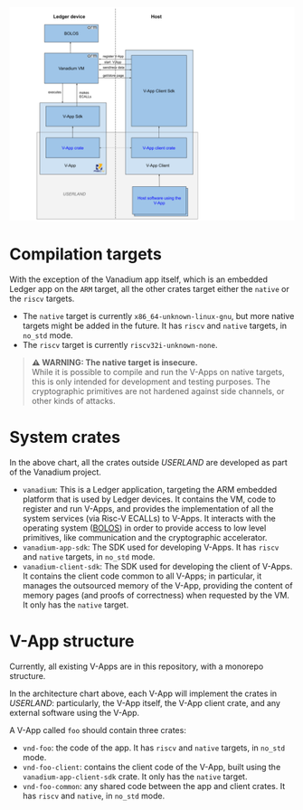 

![Vanadium architecture chart](assets/architecture.svg)

# Compilation targets

With the exception of the Vanadium app itself, which is an embedded Ledger app on the `ARM` target, all the other crates target either the `native` or the `riscv` targets.

- The `native` target is currently `x86_64-unknown-linux-gnu`, but more native targets might be added in the future. It has `riscv` and `native` targets, in `no_std` mode.
- The `riscv` target is currently `riscv32i-unknown-none`.

> **⚠️ WARNING: The native target is insecure.**<br> While it is possible to compile and run the V-Apps on native targets, this is only intended for development and testing purposes. The cryptographic primitives are not hardened against side channels, or other kinds of attacks.

# System crates

In the above chart, all the crates outside *USERLAND* are developed as part of the Vanadium project.

* `vanadium`: This is a Ledger application, targeting the ARM embedded platform that is used by Ledger devices. It contains the VM, code to register and run V-Apps, and provides the implementation of all the system services (via Risc-V ECALLs) to V-Apps. It interacts with the operating system ([BOLOS](https://www.ledger.com/academy/security/our-custom-operating-system-bolos)) in order to provide access to low level primitives, like communication and the cryptographic accelerator.
* `vanadium-app-sdk`: The SDK used for developing V-Apps. It has `riscv` and `native` targets, in `no_std` mode.
* `vanadium-client-sdk`: The SDK used for developing the client of V-Apps. It contains the client code common to all V-Apps; in particular, it manages the outsourced memory of the V-App, providing the content of memory pages (and proofs of correctness) when requested by the VM. It only has the `native` target. 

# V-App structure

Currently, all existing V-Apps are in this repository, with a monorepo structure.

In the architecture chart above, each V-App will implement the crates in *USERLAND*: particularly, the V-App itself, the V-App client crate, and any external software using the V-App.

A V-App called `foo` should contain three crates:
* `vnd-foo`: the code of the app. It has `riscv` and `native` targets, in `no_std` mode.
* `vnd-foo-client`: contains the client code of the V-App, built using the `vanadium-app-client-sdk` crate. It only has the `native` target. 
* `vnd-foo-common`: any shared code between the app and client crates. It has `riscv` and `native`, in `no_std` mode.
